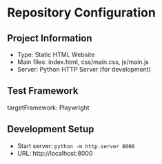 # Repository Configuration

## Project Information
- Type: Static HTML Website
- Main files: index.html, css/main.css, js/main.js
- Server: Python HTTP Server (for development)

## Test Framework
targetFramework: Playwright

## Development Setup
- Start server: `python -m http.server 8000`
- URL: http://localhost:8000